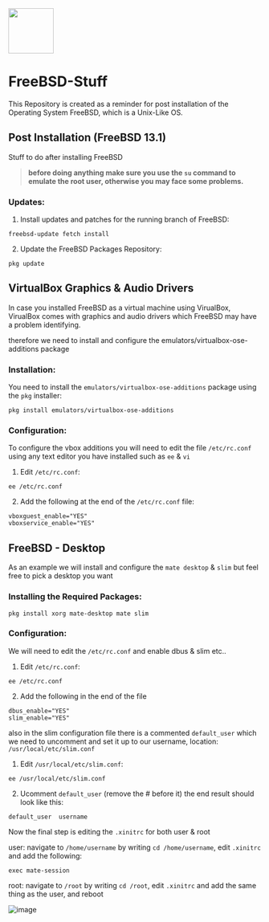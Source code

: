 <img height=90px src="https://external-content.duckduckgo.com/iu/?u=https%3A%2F%2Fwiki.installgentoo.com%2Fimages%2Fthumb%2F0%2F0a%2FFreebsd.png%2F300px-Freebsd.png&f=1&nofb=1">


# FreeBSD-Stuff
This Repository is created as a reminder for post installation of the Operating System FreeBSD,
which is a Unix-Like OS.


## Post Installation (FreeBSD 13.1)
Stuff to do after installing FreeBSD

> **before doing anything make sure you use the `su` command to
emulate the root user, otherwise you may face some problems.**

### Updates:
1. Install updates and patches for the running branch of FreeBSD:
```
freebsd-update fetch install
```

2. Update the FreeBSD Packages Repository:
```
pkg update
```

## VirtualBox Graphics & Audio Drivers
In case you installed FreeBSD as a virtual machine using VirualBox,
VirualBox comes with graphics and audio drivers which FreeBSD may have
a problem identifying.

therefore we need to install and configure the emulators/virtualbox-ose-additions package

### Installation:
You need to install the `emulators/virtualbox-ose-additions` package using the `pkg` installer:
```
pkg install emulators/virtualbox-ose-additions
```

### Configuration:
To configure the vbox additions you will need to edit the file `/etc/rc.conf` using any text editor you have installed such as `ee` & `vi`

1. Edit `/etc/rc.conf`:
```
ee /etc/rc.conf
```
2. Add the following at the end of the `/etc/rc.conf` file:
```
vboxguest_enable="YES"
vboxservice_enable="YES"
```

## FreeBSD - Desktop
As an example we will install and configure the `mate desktop` & `slim` but feel free to pick a desktop you want

### Installing the Required Packages:
```
pkg install xorg mate-desktop mate slim
```

### Configuration:
We will need to edit the `/etc/rc.conf` and enable dbus & slim etc..

1. Edit `/etc/rc.conf`:
```
ee /etc/rc.conf
```
2. Add the following in the end of the file
```
dbus_enable="YES"
slim_enable="YES"
```

also in the slim configuration file there is a commented `default_user` which we need to uncomment and 
set it up to our username, location: `/usr/local/etc/slim.conf`
1. Edit `/usr/local/etc/slim.conf`:
```
ee /usr/local/etc/slim.conf
```
2. Ucomment `default_user` (remove the # before it)
the end result should look like this:
```
default_user  username
```

Now the final step is editing the `.xinitrc` for both user & root

user: navigate to `/home/username` by writing `cd /home/username`, 
edit `.xinitrc` and add the following:
```
exec mate-session
```

root: navigate to `/root` by writing `cd /root`, 
edit `.xinitrc` and add the same thing as the user, and reboot


![image](https://user-images.githubusercontent.com/33517160/170816213-72e4984e-c18f-4b87-b058-6c165857e4bc.png)
